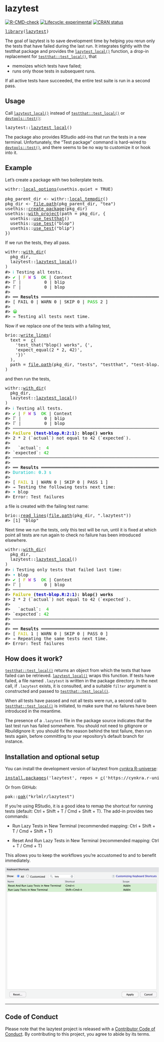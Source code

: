 <!-- README.md is generated from README.Rmd. Please edit that file -->

# lazytest

<!-- badges: start -->

[![R-CMD-check](https://github.com/cynkra/lazytest/actions/workflows/R-CMD-check.yaml/badge.svg)](https://github.com/cynkra/lazytest/actions/workflows/R-CMD-check.yaml) [![Lifecycle: experimental](https://img.shields.io/badge/lifecycle-experimental-orange.svg)](https://lifecycle.r-lib.org/articles/stages.html#experimental) [![CRAN status](https://www.r-pkg.org/badges/version/lazytest)](https://CRAN.R-project.org/package=lazytest)

<!-- badges: end -->

<pre class='chroma'>
<span><span class='kr'><a href='https://rdrr.io/r/base/library.html'>library</a></span><span class='o'>(</span><span class='nv'><a href='https://github.com/cynkra/lazytest'>lazytest</a></span><span class='o'>)</span></span></pre>

The goal of lazytest is to save development time by helping you rerun only the tests that have failed during the last run. It integrates tightly with the testthat package and provides the [`lazytest_local()`](https://lazytest.cynkra.com/reference/lazytest_local.html) function, a drop-in replacement for [`testthat::test_local()`](https://testthat.r-lib.org/reference/test_package.html), that

- memoizes which tests have failed;
- runs only those tests in subsequent runs.

If all active tests have succeeded, the entire test suite is run in a second pass.

## Usage

Call [`lazytest_local()`](https://lazytest.cynkra.com/reference/lazytest_local.html) instead of [`testthat::test_local()`](https://testthat.r-lib.org/reference/test_package.html) or [`devtools::test()`](https://devtools.r-lib.org/reference/test.html):

<pre class='chroma'>
<span><span class='nf'>lazytest</span><span class='nf'>::</span><span class='nf'><a href='https://lazytest.cynkra.com/reference/lazytest_local.html'>lazytest_local</a></span><span class='o'>(</span><span class='o'>)</span></span></pre>

The package also provides RStudio add-ins that run the tests in a new terminal. Unfortunately, the “Test package” command is hard-wired to [`devtools::test()`](https://devtools.r-lib.org/reference/test.html), and there seems to be no way to customize it or hook into it.

## Example

Let’s create a package with two boilerplate tests.

<pre class='chroma'>
<span><span class='nf'>withr</span><span class='nf'>::</span><span class='nf'><a href='https://withr.r-lib.org/reference/with_options.html'>local_options</a></span><span class='o'>(</span>usethis.quiet <span class='o'>=</span> <span class='kc'>TRUE</span><span class='o'>)</span></span>
<span></span>
<span><span class='nv'>pkg_parent_dir</span> <span class='o'>&lt;-</span> <span class='nf'>withr</span><span class='nf'>::</span><span class='nf'><a href='https://withr.r-lib.org/reference/with_tempfile.html'>local_tempdir</a></span><span class='o'>(</span><span class='o'>)</span></span>
<span><span class='nv'>pkg_dir</span> <span class='o'>&lt;-</span> <span class='nf'><a href='https://rdrr.io/r/base/file.path.html'>file.path</a></span><span class='o'>(</span><span class='nv'>pkg_parent_dir</span>, <span class='s'>"tea"</span><span class='o'>)</span></span>
<span><span class='nf'>usethis</span><span class='nf'>::</span><span class='nf'><a href='https://usethis.r-lib.org/reference/create_package.html'>create_package</a></span><span class='o'>(</span><span class='nv'>pkg_dir</span><span class='o'>)</span></span>
<span><span class='nf'>usethis</span><span class='nf'>::</span><span class='nf'><a href='https://usethis.r-lib.org/reference/proj_utils.html'>with_project</a></span><span class='o'>(</span>path <span class='o'>=</span> <span class='nv'>pkg_dir</span>, <span class='o'>{</span></span>
<span>  <span class='nf'>usethis</span><span class='nf'>::</span><span class='nf'><a href='https://usethis.r-lib.org/reference/use_testthat.html'>use_testthat</a></span><span class='o'>(</span><span class='o'>)</span></span>
<span>  <span class='nf'>usethis</span><span class='nf'>::</span><span class='nf'><a href='https://usethis.r-lib.org/reference/use_r.html'>use_test</a></span><span class='o'>(</span><span class='s'>"blop"</span><span class='o'>)</span></span>
<span>  <span class='nf'>usethis</span><span class='nf'>::</span><span class='nf'><a href='https://usethis.r-lib.org/reference/use_r.html'>use_test</a></span><span class='o'>(</span><span class='s'>"blip"</span><span class='o'>)</span></span>
<span><span class='o'>}</span><span class='o'>)</span></span></pre>

If we run the tests, they all pass.

<pre class='chroma'>
<span><span class='nf'>withr</span><span class='nf'>::</span><span class='nf'><a href='https://withr.r-lib.org/reference/with_dir.html'>with_dir</a></span><span class='o'>(</span></span>
<span>  <span class='nv'>pkg_dir</span>,</span>
<span>  <span class='nf'>lazytest</span><span class='nf'>::</span><span class='nf'><a href='https://lazytest.cynkra.com/reference/lazytest_local.html'>lazytest_local</a></span><span class='o'>(</span><span class='o'>)</span></span>
<span><span class='o'>)</span></span>
<span><span class='c'>#&gt; <span style='color: #00BBBB;'>ℹ</span> Testing all tests.</span></span>
<span><span class='c'>#&gt; <span style='color: #00BB00;'>✔</span> | <span style='color: #BBBB00;'>F</span> <span style='color: #BB00BB;'>W</span> <span style='color: #0000BB;'>S</span> <span style='color: #00BB00;'> OK</span> | Context</span></span>
<span><span class='c'>#&gt; ⠏ |         0 | blip                                                            <span style='color: #00BB00;'>✔</span> |         1 | blip</span></span>
<span><span class='c'>#&gt; ⠏ |         0 | blop                                                            <span style='color: #00BB00;'>✔</span> |         1 | blop</span></span>
<span><span class='c'>#&gt; </span></span>
<span><span class='c'>#&gt; ══ <span style='font-weight: bold;'>Results</span> ═════════════════════════════════════════════════════════════════════</span></span>
<span><span class='c'>#&gt; [ FAIL 0 | WARN 0 | SKIP 0 | <span style='color: #00BB00;'>PASS</span> 2 ]</span></span>
<span><span class='c'>#&gt; </span></span>
<span><span class='c'>#&gt; <span style='color: #00BB00;'>😀</span></span></span>
<span><span class='c'>#&gt; → Testing all tests next time.</span></span></pre>

Now if we replace one of the tests with a failing test,

<pre class='chroma'>
<span><span class='nf'>brio</span><span class='nf'>::</span><span class='nf'><a href='https://brio.r-lib.org/reference/write_lines.html'>write_lines</a></span><span class='o'>(</span></span>
<span>  text <span class='o'>=</span>  <span class='nf'><a href='https://rdrr.io/r/base/c.html'>c</a></span><span class='o'>(</span></span>
<span>    <span class='s'>'test_that("blop() works", {'</span>,</span>
<span>    <span class='s'>'expect_equal(2 * 2, 42)'</span>,</span>
<span>    <span class='s'>'})'</span></span>
<span>  <span class='o'>)</span>,</span>
<span>  path <span class='o'>=</span> <span class='nf'><a href='https://rdrr.io/r/base/file.path.html'>file.path</a></span><span class='o'>(</span><span class='nv'>pkg_dir</span>, <span class='s'>"tests"</span>, <span class='s'>"testthat"</span>, <span class='s'>"test-blop.R"</span><span class='o'>)</span></span>
<span><span class='o'>)</span></span></pre>

and then run the tests,

<pre class='chroma'>
<span><span class='nf'>withr</span><span class='nf'>::</span><span class='nf'><a href='https://withr.r-lib.org/reference/with_dir.html'>with_dir</a></span><span class='o'>(</span></span>
<span>  <span class='nv'>pkg_dir</span>,</span>
<span>  <span class='nf'>lazytest</span><span class='nf'>::</span><span class='nf'><a href='https://lazytest.cynkra.com/reference/lazytest_local.html'>lazytest_local</a></span><span class='o'>(</span><span class='o'>)</span></span>
<span><span class='o'>)</span></span>
<span><span class='c'>#&gt; <span style='color: #00BBBB;'>ℹ</span> Testing all tests.</span></span>
<span><span class='c'>#&gt; <span style='color: #00BB00;'>✔</span> | <span style='color: #BBBB00;'>F</span> <span style='color: #BB00BB;'>W</span> <span style='color: #0000BB;'>S</span> <span style='color: #00BB00;'> OK</span> | Context</span></span>
<span><span class='c'>#&gt; ⠏ |         0 | blip                                                            <span style='color: #00BB00;'>✔</span> |         1 | blip</span></span>
<span><span class='c'>#&gt; ⠏ |         0 | blop                                                            ⠋ | 1       0 | blop                                                            <span style='color: #BB0000;'>✖</span> | <span style='color: #BBBB00;'>1</span>       0 | blop<span style='color: #555555;'> [0.2s]</span></span></span>
<span><span class='c'>#&gt; ────────────────────────────────────────────────────────────────────────────────</span></span>
<span><span class='c'>#&gt; <span style='color: #BBBB00; font-weight: bold;'>Failure</span><span style='font-weight: bold;'> (</span><span style='color: #0000BB; font-weight: bold;'>test-blop.R:2:1</span><span style='font-weight: bold;'>): blop() works</span></span></span>
<span><span class='c'>#&gt; 2 * 2 (`actual`) not equal to 42 (`expected`).</span></span>
<span><span class='c'>#&gt; </span></span>
<span><span class='c'>#&gt;   `actual`:  <span style='color: #00BB00;'>4</span></span></span>
<span><span class='c'>#&gt; `expected`: <span style='color: #00BB00;'>42</span></span></span>
<span><span class='c'>#&gt; ────────────────────────────────────────────────────────────────────────────────</span></span>
<span><span class='c'>#&gt; </span></span>
<span><span class='c'>#&gt; ══ <span style='font-weight: bold;'>Results</span> ═════════════════════════════════════════════════════════════════════</span></span>
<span><span class='c'>#&gt; <span style='color: #00BBBB;'>Duration: 0.3 s</span></span></span>
<span><span class='c'>#&gt; </span></span>
<span><span class='c'>#&gt; [ <span style='color: #BBBB00;'>FAIL</span> 1 | WARN 0 | SKIP 0 | PASS 1 ]</span></span>
<span><span class='c'>#&gt; → Testing the following tests next time:</span></span>
<span><span class='c'>#&gt; <span style='color: #00BBBB;'>•</span> blop</span></span>
<span><span class='c'>#&gt; Error: Test failures</span></span></pre>

a file is created with the failing test name:

<pre class='chroma'>
<span><span class='nf'>brio</span><span class='nf'>::</span><span class='nf'><a href='https://brio.r-lib.org/reference/read_lines.html'>read_lines</a></span><span class='o'>(</span><span class='nf'><a href='https://rdrr.io/r/base/file.path.html'>file.path</a></span><span class='o'>(</span><span class='nv'>pkg_dir</span>, <span class='s'>".lazytest"</span><span class='o'>)</span><span class='o'>)</span></span>
<span><span class='c'>#&gt; [1] "blop"</span></span></pre>

Next time we run the tests, only this test will be run, until it is fixed at which point all tests are run again to check no failure has been introduced elsewhere.

<pre class='chroma'>
<span><span class='nf'>withr</span><span class='nf'>::</span><span class='nf'><a href='https://withr.r-lib.org/reference/with_dir.html'>with_dir</a></span><span class='o'>(</span></span>
<span>  <span class='nv'>pkg_dir</span>,</span>
<span>  <span class='nf'>lazytest</span><span class='nf'>::</span><span class='nf'><a href='https://lazytest.cynkra.com/reference/lazytest_local.html'>lazytest_local</a></span><span class='o'>(</span><span class='o'>)</span></span>
<span><span class='o'>)</span></span>
<span><span class='c'>#&gt; <span style='color: #00BBBB;'>ℹ</span> Testing only tests that failed last time:</span></span>
<span><span class='c'>#&gt; <span style='color: #00BBBB;'>•</span> blop</span></span>
<span><span class='c'>#&gt; <span style='color: #00BB00;'>✔</span> | <span style='color: #BBBB00;'>F</span> <span style='color: #BB00BB;'>W</span> <span style='color: #0000BB;'>S</span> <span style='color: #00BB00;'> OK</span> | Context</span></span>
<span><span class='c'>#&gt; ⠏ |         0 | blop                                                            <span style='color: #BB0000;'>✖</span> | <span style='color: #BBBB00;'>1</span>       0 | blop</span></span>
<span><span class='c'>#&gt; ────────────────────────────────────────────────────────────────────────────────</span></span>
<span><span class='c'>#&gt; <span style='color: #BBBB00; font-weight: bold;'>Failure</span><span style='font-weight: bold;'> (</span><span style='color: #0000BB; font-weight: bold;'>test-blop.R:2:1</span><span style='font-weight: bold;'>): blop() works</span></span></span>
<span><span class='c'>#&gt; 2 * 2 (`actual`) not equal to 42 (`expected`).</span></span>
<span><span class='c'>#&gt; </span></span>
<span><span class='c'>#&gt;   `actual`:  <span style='color: #00BB00;'>4</span></span></span>
<span><span class='c'>#&gt; `expected`: <span style='color: #00BB00;'>42</span></span></span>
<span><span class='c'>#&gt; ────────────────────────────────────────────────────────────────────────────────</span></span>
<span><span class='c'>#&gt; </span></span>
<span><span class='c'>#&gt; ══ <span style='font-weight: bold;'>Results</span> ═════════════════════════════════════════════════════════════════════</span></span>
<span><span class='c'>#&gt; [ <span style='color: #BBBB00;'>FAIL</span> 1 | WARN 0 | SKIP 0 | PASS 0 ]</span></span>
<span><span class='c'>#&gt; → Repeating the same tests next time.</span></span>
<span><span class='c'>#&gt; Error: Test failures</span></span></pre>

## How does it work?

[`testthat::test_local()`](https://testthat.r-lib.org/reference/test_package.html) returns an object from which the tests that have failed can be retrieved. [`lazytest_local()`](https://lazytest.cynkra.com/reference/lazytest_local.html) wraps this function. If tests have failed, a file named `.lazytest` is written in the package directory. In the next call, if `.lazytest` exists, it is consulted, and a suitable `filter` argument is constructed and passed to [`testthat::test_local()`](https://testthat.r-lib.org/reference/test_package.html).

When all tests have passed and not all tests were run, a second call to [`testthat::test_local()`](https://testthat.r-lib.org/reference/test_package.html) is initiated, to make sure that no failures have been introduced in the meantime.

The presence of a `.lazytest` file in the package source indicates that the last test run has failed somewhere. You should not need to gitignore or Rbuildignore it: you should fix the reason behind the test failure, then run tests again, before committing to your repository’s default branch for instance.

## Installation and optional setup

You can install the development version of lazytest from [cynkra R-universe](https://cynkra.r-universe.dev/):

<pre class='chroma'>
<span><span class='nf'><a href='https://rdrr.io/r/utils/install.packages.html'>install.packages</a></span><span class='o'>(</span><span class='s'>'lazytest'</span>, repos <span class='o'>=</span> <span class='nf'><a href='https://rdrr.io/r/base/c.html'>c</a></span><span class='o'>(</span><span class='s'>'https://cynkra.r-universe.dev'</span>, <span class='s'>'https://cloud.r-project.org'</span><span class='o'>)</span><span class='o'>)</span></span></pre>

Or from GitHub:

<pre class='chroma'>
<span><span class='nf'>pak</span><span class='nf'>::</span><span class='nf'><a href='http://pak.r-lib.org/reference/pak.html'>pak</a></span><span class='o'>(</span><span class='s'>"krlmlr/lazytest"</span><span class='o'>)</span></span></pre>

If you’re using RStudio, it is a good idea to remap the shortcut for running tests (default: Ctrl + Shift + T / Cmd + Shift + T). The add-in provides two commands:

- Run Lazy Tests in New Terminal (recommended mapping: Ctrl + Shift + T / Cmd + Shift + T)

- Reset And Run Lazy Tests in New Terminal (recommended mapping: Ctrl + T / Cmd + T)

This allows you to keep the workflows you’re accustomed to and to benefit immediately.

![RStudio shortcut configuration](https://github.com/cynkra/lazytest/raw/main/readme/rstudio-kb.png)

------------------------------------------------------------------------

## Code of Conduct

Please note that the lazytest project is released with a [Contributor Code of Conduct](https://contributor-covenant.org/version/2/1/CODE_OF_CONDUCT.html). By contributing to this project, you agree to abide by its terms.
